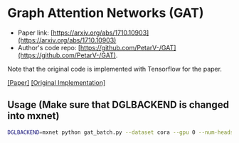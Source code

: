 Graph Attention Networks (GAT)
============

- Paper link: [https://arxiv.org/abs/1710.10903](https://arxiv.org/abs/1710.10903)
- Author's code repo:
  [https://github.com/PetarV-/GAT](https://github.com/PetarV-/GAT).

Note that the original code is implemented with Tensorflow for the paper.

[[Paper]](https://arxiv.org/abs/1710.10903) [[Original Implementation]](https://github.com/PetarV-/GAT)

## Usage (Make sure that DGLBACKEND is changed into mxnet)
```bash
DGLBACKEND=mxnet python gat_batch.py --dataset cora --gpu 0 --num-heads 8
```
